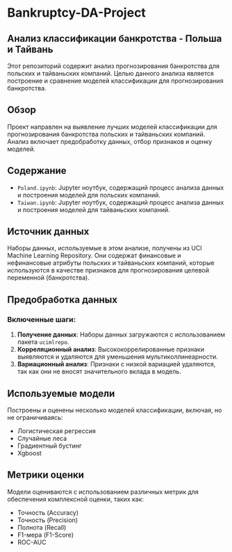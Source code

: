 # Bankruptcy-DA-Project
## Анализ классификации банкротства - Польша и Тайвань

Этот репозиторий содержит анализ прогнозирования банкротства для польских и тайваньских компаний. Целью данного анализа является построение и сравнение моделей классификации для прогнозирования банкротства.

## Обзор

Проект направлен на выявление лучших моделей классификации для прогнозирования банкротства польских и тайваньских компаний. Анализ включает предобработку данных, отбор признаков и оценку моделей.

## Содержание

- `Poland.ipynb`: Jupyter ноутбук, содержащий процесс анализа данных и построения моделей для польских компаний.
- `Taiwan.ipynb`: Jupyter ноутбук, содержащий процесс анализа данных и построения моделей для тайваньских компаний.

## Источник данных

Наборы данных, используемые в этом анализе, получены из UCI Machine Learning Repository. Они содержат финансовые и нефинансовые атрибуты польских и тайваньских компаний, которые используются в качестве признаков для прогнозирования целевой переменной (банкротства).

## Предобработка данных

### Включенные шаги:

1. **Получение данных**: Наборы данных загружаются с использованием пакета `ucimlrepo`.
2. **Корреляционный анализ**: Высококоррелированные признаки выявляются и удаляются для уменьшения мультиколлинеарности.
3. **Вариационный анализ**: Признаки с низкой вариацией удаляются, так как они не вносят значительного вклада в модель.

## Используемые модели

Построены и оценены несколько моделей классификации, включая, но не ограничиваясь:

- Логистическая регрессия
- Случайные леса
- Градиентный бустинг
- Xgboost

## Метрики оценки

Модели оцениваются с использованием различных метрик для обеспечения комплексной оценки, таких как:

- Точность (Accuracy)
- Точность (Precision)
- Полнота (Recall)
- F1-мера (F1-Score)
- ROC-AUC

